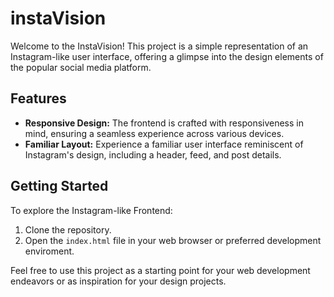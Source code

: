 # instaVision

Welcome to the InstaVision! This project is a simple representation of an Instagram-like user interface, offering a glimpse into the design elements of the popular social media platform.

## Features

- **Responsive Design:** The frontend is crafted with responsiveness in mind, ensuring a seamless experience across various devices.
- **Familiar Layout:** Experience a familiar user interface reminiscent of Instagram's design, including a header, feed, and post details.

## Getting Started

To explore the Instagram-like Frontend:

1. Clone the repository.
2. Open the `index.html` file in your web browser or preferred development enviroment.

Feel free to use this project as a starting point for your web development endeavors or as inspiration for your design projects.
